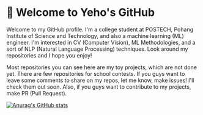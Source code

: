 # 👋 Welcome to Yeho's GitHub
Welcome to my GitHub profile. I'm a college student at POSTECH, Pohang Institute of Science and Technology, and also a machine learning (ML) engineer. I'm interested in CV (Computer Vision), ML Methodologies, and a sort of NLP (Natural Language Processing) techniques. Look around my repositories and I hope you enjoy!

Most repositories you can see here are my toy projects, which are not done yet. There are few repositories for school contests. If you guys want to leave some comments to share on my repos, let me know, make issues! I'll check them out soon. Also, if you guys want to contribute to my projects, make PR (Pull Request). 

[![Anurag's GitHub stats](https://github-readme-stats.vercel.app/api?username=yehogwon&theme=onedark&show_icons=true)](https://github.com/anuraghazra/github-readme-stats)
